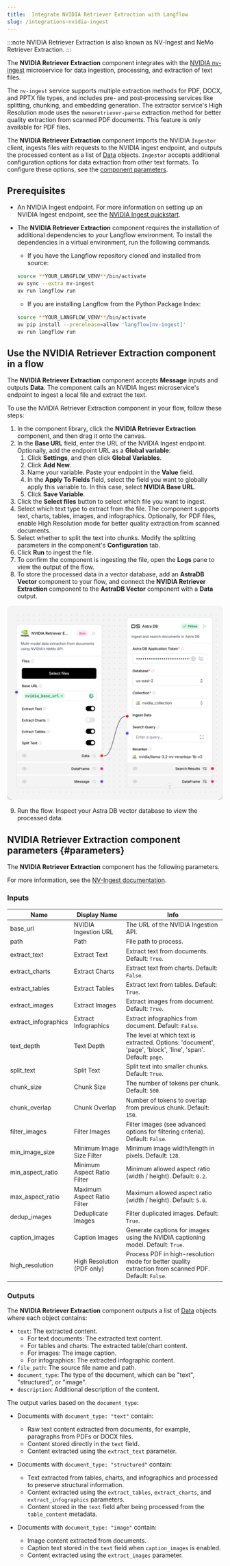```yaml
---
title:  Integrate NVIDIA Retriever Extraction with Langflow
slug: /integrations-nvidia-ingest
---
```


:::note
NVIDIA Retriever Extraction is also known as NV-Ingest and NeMo Retriever Extraction.
:::

The **NVIDIA Retriever Extraction** component integrates with the [NVIDIA nv-ingest](https://github.com/NVIDIA/nv-ingest) microservice for data ingestion, processing, and extraction of text files.

The `nv-ingest` service supports multiple extraction methods for PDF, DOCX, and PPTX file types, and includes pre-  and post-processing services like splitting, chunking, and embedding generation. The extractor service's High Resolution mode uses the `nemoretriever-parse` extraction method for better quality extraction from scanned PDF documents. This feature is only available for PDF files.

The **NVIDIA Retriever Extraction** component imports the NVIDIA `Ingestor` client, ingests files with requests to the NVIDIA ingest endpoint, and outputs the processed content as a list of [Data](/concepts-objects#data-object) objects. `Ingestor` accepts additional configuration options for data extraction from other text formats. To configure these options, see the [component parameters](/integrations-nvidia-ingest#parameters).

## Prerequisites

* An NVIDIA Ingest endpoint. For more information on setting up an NVIDIA Ingest endpoint, see the [NVIDIA Ingest quickstart](https://github.com/NVIDIA/nv-ingest?tab=readme-ov-file#quickstart).

* The **NVIDIA Retriever Extraction** component requires the installation of additional dependencies to your Langflow environment. To install the dependencies in a virtual environment, run the following commands.

  * If you have the Langflow repository cloned and installed from source:
  ```bash
  source **YOUR_LANGFLOW_VENV**/bin/activate
  uv sync --extra nv-ingest
  uv run langflow run
  ```

  * If you are installing Langflow from the Python Package Index:
  ```bash
  source **YOUR_LANGFLOW_VENV**/bin/activate
  uv pip install --prerelease=allow 'langflow[nv-ingest]'
  uv run langflow run
  ```

## Use the NVIDIA Retriever Extraction component in a flow

The **NVIDIA Retriever Extraction** component accepts **Message** inputs and outputs **Data**. The component calls an NVIDIA Ingest microservice's endpoint to ingest a local file and extract the text.

To use the NVIDIA Retriever Extraction component in your flow, follow these steps:
1. In the component library, click the **NVIDIA Retriever Extraction** component, and then drag it onto the canvas.
2. In the **Base URL** field, enter the URL of the NVIDIA Ingest endpoint.
Optionally, add the endpoint URL as a **Global variable**:
    1. Click **Settings**, and then click **Global Variables**.
    2. Click **Add New**.
    3. Name your variable. Paste your endpoint in the **Value** field.
    4. In the **Apply To Fields** field, select the field you want to globally apply this variable to. In this case, select **NVIDIA Base URL**.
    5. Click **Save Variable**.
3. Click the **Select files** button to select which file you want to ingest.
4. Select which text type to extract from the file.
The component supports text, charts, tables, images, and infographics.
Optionally, for PDF files, enable High Resolution mode for better quality extraction from scanned documents.
5. Select whether to split the text into chunks.
Modify the splitting parameters in the component's **Configuration** tab.
6. Click **Run** to ingest the file.
7. To confirm the component is ingesting the file, open the **Logs** pane to view the output of the flow.
8. To store the processed data in a vector database, add an **AstraDB Vector** component to your flow, and connect the **NVIDIA Retriever Extraction** component to the **AstraDB Vector** component with a **Data** output.

![NVIDIA Retriever Extraction component flow](nvidia-component-ingest-astra.png)

9. Run the flow.
Inspect your Astra DB vector database to view the processed data.

## NVIDIA Retriever Extraction component parameters {#parameters}

The **NVIDIA Retriever Extraction** component has the following parameters.

For more information, see the [NV-Ingest documentation](https://nvidia.github.io/nv-ingest/user-guide/).

### Inputs

| Name | Display Name | Info |
|------|--------------|------|
| base_url | NVIDIA Ingestion URL | The URL of the NVIDIA Ingestion API. |
| path | Path | File path to process. |
| extract_text | Extract Text | Extract text from documents. Default: `True`. |
| extract_charts | Extract Charts | Extract text from charts. Default: `False`. |
| extract_tables | Extract Tables | Extract text from tables. Default: `True`. |
| extract_images | Extract Images | Extract images from document. Default: `True`. |
| extract_infographics | Extract Infographics | Extract infographics from document. Default: `False`. |
| text_depth | Text Depth | The level at which text is extracted. Options: 'document', 'page', 'block', 'line', 'span'. Default: `page`. |
| split_text | Split Text | Split text into smaller chunks. Default: `True`. |
| chunk_size | Chunk Size | The number of tokens per chunk. Default: `500`. |
| chunk_overlap | Chunk Overlap | Number of tokens to overlap from previous chunk. Default: `150`. |
| filter_images | Filter Images | Filter images (see advanced options for filtering criteria). Default: `False`. |
| min_image_size | Minimum Image Size Filter | Minimum image width/length in pixels. Default: `128`. |
| min_aspect_ratio | Minimum Aspect Ratio Filter | Minimum allowed aspect ratio (width / height). Default: `0.2`. |
| max_aspect_ratio | Maximum Aspect Ratio Filter | Maximum allowed aspect ratio (width / height). Default: `5.0`. |
| dedup_images | Deduplicate Images | Filter duplicated images. Default: `True`. |
| caption_images | Caption Images | Generate captions for images using the NVIDIA captioning model. Default: `True`. |
| high_resolution | High Resolution (PDF only) | Process PDF in high-resolution mode for better quality extraction from scanned PDF. Default: `False`. |

### Outputs

The **NVIDIA Retriever Extraction** component outputs a list of [Data](/concepts-objects#data-object) objects where each object contains:
- `text`: The extracted content.
  - For text documents: The extracted text content.
  - For tables and charts: The extracted table/chart content.
  - For images: The image caption.
  - For infographics: The extracted infographic content.
- `file_path`: The source file name and path.
- `document_type`: The type of the document, which can be "text", "structured", or "image".
- `description`: Additional description of the content.

The output varies based on the `document_type`:

- Documents with `document_type: "text"` contain:
  - Raw text content extracted from documents, for example, paragraphs from PDFs or DOCX files.
  - Content stored directly in the `text` field.
  - Content extracted using the `extract_text` parameter.

- Documents with `document_type: "structured"` contain:
  - Text extracted from tables, charts, and infographics and processed to preserve structural information.
  - Content extracted using the `extract_tables`, `extract_charts`, and `extract_infographics` parameters.
  - Content stored in the `text` field after being processed from the `table_content` metadata.

- Documents with `document_type: "image"` contain:
  - Image content extracted from documents.
  - Caption text stored in the `text` field when `caption_images` is enabled.
  - Content extracted using the `extract_images` parameter.